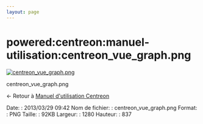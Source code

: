 ```yaml
---
layout: page
---
```


powered:centreon:manuel-utilisation:centreon\_vue\_graph.png
============================================================

[![centreon\_vue\_graph.png](../../..//assets/media/powered/centreon/manuel-utilisation/centreon_vue_graph.png@cache=&w=900&h=588 "centreon_vue_graph.png")](../../..//assets/media/powered/centreon/manuel-utilisation/centreon_vue_graph.png@cache= "Afficher le fichier original")

centreon\_vue\_graph.png

← Retour à [Manuel d'utilisation
Centreon](../../../../centreon/manuel-utilisation/start.html "centreon:manuel-utilisation:start")

Date:
:   2013/03/29 09:42
Nom de fichier:
:   centreon\_vue\_graph.png
Format:
:   PNG
Taille:
:   92KB
Largeur:
:   1280
Hauteur:
:   837

